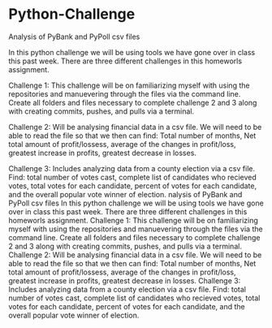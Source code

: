 # Python-Challenge

Analysis of PyBank and PyPoll csv files


In this python challenge we will be using tools we have gone over in class this past week. There are three different challenges in this homeworls assignment. 

Challenge 1: This challenge will be on familiarizing myself with using the repositories and manuevering through the files via the command line. Create all folders and files necessary to complete challenge 2 and 3 along with creating commits, pushes, and pulls via a terminal.


Challenge 2: Will be analysing financial data in a csv file. We will need to be able to read the file so that we then can find: Total number of months, Net total amount of profit/lossess, average of the changes in profit/loss, greatest increase in profits, greatest decrease in losses.


Challenge 3: Includes analyzing data from a county election via a csv file. Find: total number of votes cast, complete list of candidates who recieved votes, total votes for each candidate, percent of votes for each candidate, and the overall popular vote winner of election.
nalysis of PyBank and PyPoll csv files                                                                                                                                                                                                                                                                                                                                 In this python challenge we will be using tools we have gone over in class this past week. There are three different challenges in this homeworls assignment.                                                                                                                                                                                                           Challenge 1: This challenge will be on familiarizing myself with using the repositories and manuevering through the files via the command line. Create all folders and files necessary to complete challenge 2 and 3 along with creating commits, pushes, and pulls via a terminal.                                                                                                                                                                                                                                                                                                                                     Challenge 2: Will be analysing financial data in a csv file. We will need to be able to read the file so that we then can find: Total number of months, Net total amount of profit/lossess, average of the changes in profit/loss, greatest increase in profits, greatest decrease in losses.                                                                                                                                                                                                                                                                                                                           Challenge 3: Includes analyzing data from a county election via a csv file. Find: total number of votes cast, complete list of candidates who recieved votes, total votes for each candidate, percent of votes for each candidate, and the overall popular vote winner of election.        









